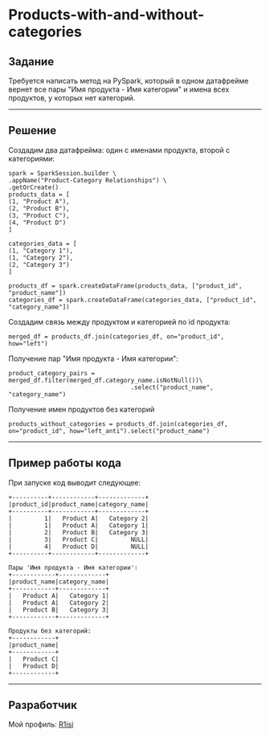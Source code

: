 # Products-with-and-without-categories

## Задание

Требуется написать метод на PySpark, который в одном датафрейме вернет все пары "Имя продукта - Имя категории" и имена всех продуктов, у которых нет категорий.

---

## Решение

Создадим два датафрейма: один с именами продукта, второй с категориями:

	spark = SparkSession.builder \
    .appName("Product-Category Relationships") \
    .getOrCreate()
	products_data = [
    (1, "Product A"),
    (2, "Product B"),
    (3, "Product C"),
    (4, "Product D")
	]

	categories_data = [
    (1, "Category 1"),
    (1, "Category 2"),
    (2, "Category 3")
	]

	products_df = spark.createDataFrame(products_data, ["product_id", "product_name"])
	categories_df = spark.createDataFrame(categories_data, ["product_id", "category_name"])

Создадим связь между продуктом и категорией по id продукта:

	merged_df = products_df.join(categories_df, on="product_id", how="left")

Получение пар "Имя продукта - Имя категории":

	product_category_pairs = merged_df.filter(merged_df.category_name.isNotNull())\
                                      .select("product_name", "category_name")

Получение имен продуктов без категорий

	products_without_categories = products_df.join(categories_df, on="product_id", how="left_anti").select("product_name")

---

## Пример работы кода

При запуске код выводит следующее:

	+----------+------------+-------------+
	|product_id|product_name|category_name|
	+----------+------------+-------------+
	|         1|   Product A|   Category 2|
	|         1|   Product A|   Category 1|
	|         2|   Product B|   Category 3|
	|         3|   Product C|         NULL|
	|         4|   Product D|         NULL|
	+----------+------------+-------------+

	Пары 'Имя продукта - Имя категории':
	+------------+-------------+
	|product_name|category_name|
	+------------+-------------+
	|   Product A|   Category 1|
	|   Product A|   Category 2|
	|   Product B|   Category 3|
	+------------+-------------+

	Продукты без категорий:
	+------------+
	|product_name|
	+------------+
	|   Product C|
	|   Product D|
	+------------+

---

## Разработчик

Мой профиль: [R1isi](https://github.com/R1isi)
